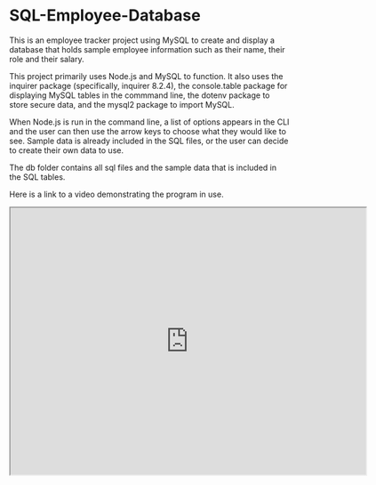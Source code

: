 # SQL-Employee-Database

This is an employee tracker project using MySQL to create and display a database that holds sample employee information such as 
their name, their role and their salary. 

This project primarily uses Node.js and MySQL to function. It also uses the inquirer package (specifically, inquirer 8.2.4),
the console.table package for displaying MySQL tables in the commmand line, the dotenv package to store secure data, and 
the mysql2 package to import MySQL.

When Node.js is run in the command line, a list of options appears in the CLI and the user can then use the arrow keys to choose 
what they would like to see. Sample data is already included in the SQL files, or the user can decide to create their own data
to use.

The db folder contains all sql files and the sample data that is included in the SQL tables. 

Here is a link to a video demonstrating the program in use. 

<iframe src="https://drive.google.com/file/d/1ljy0Qf9zqw1pDGb-CL9GEqx0N82SIJzD/preview" width="640" height="480"></iframe>
